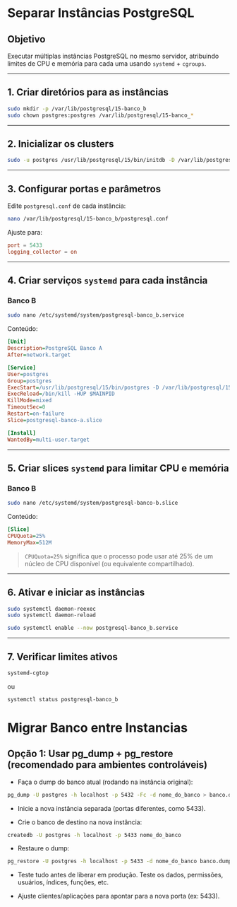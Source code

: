 # Separar Instâncias PostgreSQL

## Objetivo
Executar múltiplas instâncias PostgreSQL no mesmo servidor, atribuindo limites de CPU e memória para cada uma usando `systemd` + `cgroups`.

---

## 1. Criar diretórios para as instâncias
```bash
sudo mkdir -p /var/lib/postgresql/15-banco_b
sudo chown postgres:postgres /var/lib/postgresql/15-banco_*
```

---

## 2. Inicializar os clusters
```bash
sudo -u postgres /usr/lib/postgresql/15/bin/initdb -D /var/lib/postgresql/15-banco_b
```

---

## 3. Configurar portas e parâmetros
Edite `postgresql.conf` de cada instância:
```bash
nano /var/lib/postgresql/15-banco_b/postgresql.conf
```
Ajuste para:
```conf
port = 5433
logging_collector = on
```

---

## 4. Criar serviços `systemd` para cada instância

### Banco B
```bash
sudo nano /etc/systemd/system/postgresql-banco_b.service
```
Conteúdo:
```ini
[Unit]
Description=PostgreSQL Banco A
After=network.target

[Service]
User=postgres
Group=postgres
ExecStart=/usr/lib/postgresql/15/bin/postgres -D /var/lib/postgresql/15-banco_a
ExecReload=/bin/kill -HUP $MAINPID
KillMode=mixed
TimeoutSec=0
Restart=on-failure
Slice=postgresql-banco-a.slice

[Install]
WantedBy=multi-user.target
```

---

## 5. Criar slices `systemd` para limitar CPU e memória

### Banco B
```bash
sudo nano /etc/systemd/system/postgresql-banco-b.slice
```
Conteúdo:
```ini
[Slice]
CPUQuota=25%
MemoryMax=512M
```

> `CPUQuota=25%` significa que o processo pode usar até 25% de um núcleo de CPU disponível (ou equivalente compartilhado).

---

## 6. Ativar e iniciar as instâncias
```bash
sudo systemctl daemon-reexec
sudo systemctl daemon-reload

sudo systemctl enable --now postgresql-banco_b.service
```

---

## 7. Verificar limites ativos
```bash
systemd-cgtop
```
ou
```bash
systemctl status postgresql-banco_b
```

# Migrar Banco entre Instancias

## Opção 1: Usar pg_dump + pg_restore (recomendado para ambientes controláveis)

- Faça o dump do banco atual (rodando na instância original):

```bash
pg_dump -U postgres -h localhost -p 5432 -Fc -d nome_do_banco > banco.dump
```

- Inicie a nova instância separada (portas diferentes, como 5433).

- Crie o banco de destino na nova instância:

```bash
createdb -U postgres -h localhost -p 5433 nome_do_banco
```
- Restaure o dump:

```bash
pg_restore -U postgres -h localhost -p 5433 -d nome_do_banco banco.dump
```

- Teste tudo antes de liberar em produção. Teste os dados, permissões, usuários, índices, funções, etc.

- Ajuste clientes/aplicações para apontar para a nova porta (ex: 5433).